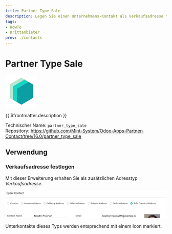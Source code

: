 ```yaml
---
title: Partner Type Sale
description: Legen Sie einen Unternehmens-Kontakt als Verkaufsadresse fest.
tags:
- HowTo
- Drittanbieter
prev: ./contacts
---
```

# Partner Type Sale
![icon_oms_box](attachments/icons_odoo_mint_system.png)

{{ $frontmatter.description }}

Technischer Name: `partner_type_sale`\
Repository: <https://github.com/Mint-System/Odoo-Apps-Partner-Contact/tree/16.0/partner_type_sale>

## Verwendung

### Verkaufsadresse festlegen

Mit dieser Erweiterung erhalten Sie als zusätzlichen Adresstyp *Verkaufsadresse*.

![](attachments/Partner%20Type%20Sale.png)

Unterkontakte dieses Typs werden entsprechend mit einem Icon markiert.

